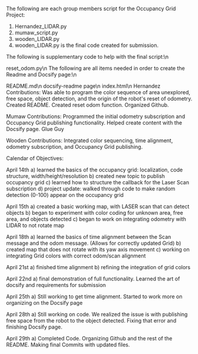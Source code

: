 The following are each group members script for the Occupancy Grid Project:

1) Hernandez_LIDAR.py
2) mumaw_script.py
3) wooden_LIDAR.py
4) wooden_LIDAR.py is the final code created for submission.

The following is supplementary code to help with the final script:\n

reset_odom.py\n
The following are all items needed in order to create the Readme and Docsify page:\n

README.md\n
docsify-readme page\n
index.html\n
Hernandez Contributions: Was able to program the color sequence of area unexplored, free space, object detection, and the origin of the robot's reset of odometry. Created README. Created reset odom function. Organized Github.

Mumaw Contributions: Programmed the initial odometry subscription and Occupancy Grid publishing functionality. Helped create content with the Docsify page. Glue Guy

Wooden Contributions: Integrated color sequencing, time alignment, odometry subscription, and Occupancy Grid publishing.

Calendar of Objectives:

April 14th 
a) learned the basics of the occupancy grid: localization, code structure, width/height/resolution 
b) created new topic to publish occupancy grid 
c) learned how to structure the callback for the Laser Scan subscription 
d) project update: walked through code to make random detection (0-100) appear on the occupancy grid

April 15th 
a) created a basic working map, with LASER scan that can detect objects 
b) began to experiment with color coding for unknown area, free area, and objects detected 
c) began to work on integrating odometry with LIDAR to not rotate map

April 18th a) learned the basics of time alignment between the Scan message and the odom message. (Allows for correctly updated Grid) b) created map that does not rotate with its yaw axis movement c) working on integrating Grid colors with correct odom/scan alignment

April 21st a) finished time alignment b) refining the integration of grid colors

April 22nd a) final demonstration of full functionality. Learned the art of docsify and requirements for submission

April 25th a) Still working to get time alignment. Started to work more on organizing on the Docsify page

April 28th a) Still working on code. We realized the issue is with publishing free space from the robot to the object detected. Fixing that error and finishing Docsify page.

April 29th a) Completed Code. Organizing Github and the rest of the README. Making final Commits with updated files.
